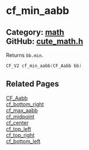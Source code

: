 [](../header.md ':include')

# cf_min_aabb

Category: [math](/api_reference?id=math)  
GitHub: [cute_math.h](https://github.com/RandyGaul/cute_framework/blob/master/include/cute_math.h)  
---

Returns `bb.min`.

```cpp
CF_V2 cf_min_aabb(CF_Aabb bb)
```

## Related Pages

[CF_Aabb](/math/cf_aabb.md)  
[cf_bottom_right](/math/cf_bottom_right.md)  
[cf_max_aabb](/math/cf_max_aabb.md)  
[cf_midpoint](/math/cf_midpoint.md)  
[cf_center](/math/cf_center.md)  
[cf_top_left](/math/cf_top_left.md)  
[cf_top_right](/math/cf_top_right.md)  
[cf_bottom_left](/math/cf_bottom_left.md)  
